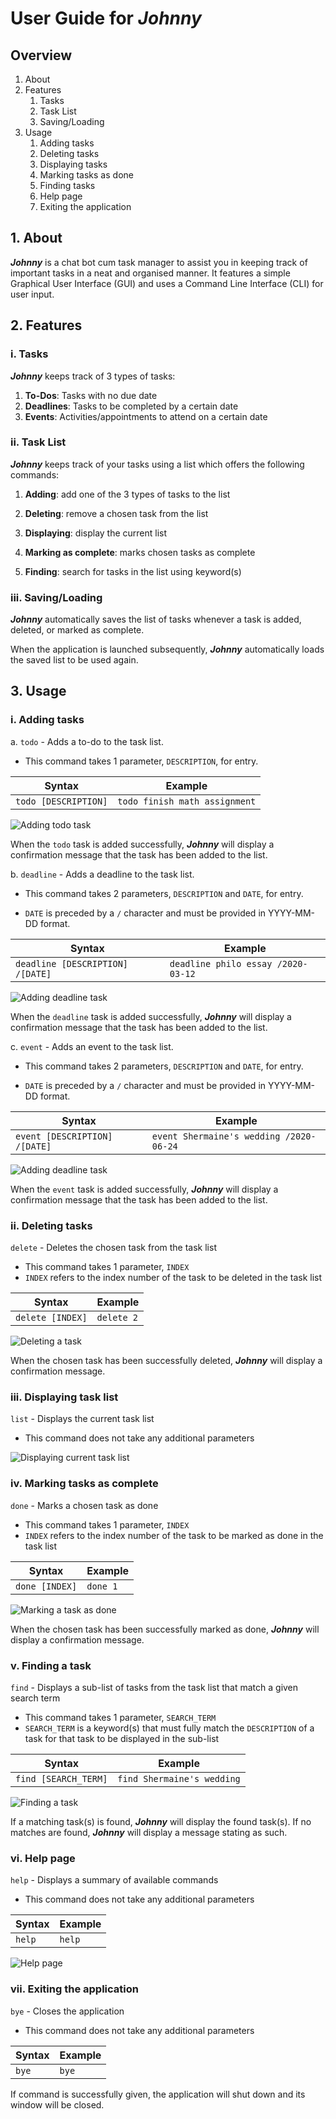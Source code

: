 # User Guide for ***Johnny***
## Overview
1. About
2. Features
   1. Tasks
   2. Task List
   3. Saving/Loading
3. Usage
   1. Adding tasks
   2. Deleting tasks
   3. Displaying tasks
   4. Marking tasks as done
   5. Finding tasks
   6. Help page
   7. Exiting the application
 
## 1. About
***Johnny*** is a chat bot cum task manager to assist you in keeping 
track of important tasks in a neat and organised manner. It features
a simple Graphical User Interface (GUI) and uses a Command Line 
Interface (CLI) for user input. 

## 2. Features 
### i. Tasks
***Johnny*** keeps track of 3 types of tasks:
1. __To-Dos__: Tasks with no due date
2. __Deadlines__: Tasks to be completed by a certain date
3. __Events__: Activities/appointments to attend on a certain date


### ii. Task List
***Johnny*** keeps track of your tasks using a list which offers the
following commands:
1. **Adding**: add one of the 3 types of tasks to the list

2. **Deleting**: remove a chosen task from the list
3. **Displaying**: display the current list
4. **Marking as complete**: marks chosen tasks as complete
5. **Finding**: search for tasks in the list using keyword(s)


### iii. Saving/Loading
***Johnny*** automatically saves the list of tasks whenever a task 
is added, deleted, or marked as complete. 

When the application is launched subsequently, ***Johnny*** 
automatically loads the saved list to be used again.

## 3. Usage

### i. Adding tasks
a. `todo` - Adds a to-do to the task list.

- This command takes 1 parameter, `DESCRIPTION`, for entry.     

Syntax | Example
-------|---------
`todo [DESCRIPTION]`| `todo finish math assignment`

![Adding todo task](images/add_todo.png)

When the `todo` task is added successfully, ***Johnny*** will
display a confirmation message that the task has been added
to the list.

b. `deadline` - Adds a deadline to the task list.

- This command takes 2 parameters, `DESCRIPTION` and `DATE`, for 
entry.

- `DATE` is preceded by a `/` character and must be provided in 
YYYY-MM-DD format.

Syntax | Example
-------|---------
`deadline [DESCRIPTION] /[DATE]`| `deadline philo essay /2020-03-12`


![Adding deadline task](images/add_deadline.png)

When the `deadline` task is added successfully, ***Johnny*** will
display a confirmation message that the task has been added
to the list.

c. `event` - Adds an event to the task list.

- This command takes 2 parameters, `DESCRIPTION` and `DATE`, for 
entry.

- `DATE` is preceded by a `/` character and must be provided in 
YYYY-MM-DD format.

Syntax | Example
-------|---------
`event [DESCRIPTION] /[DATE]`| `event Shermaine's wedding /2020-06-24`

![Adding deadline task](images/add_event.png)

When the `event` task is added successfully, ***Johnny*** will
display a confirmation message that the task has been added
to the list.

### ii. Deleting tasks

`delete` - Deletes the chosen task from the task list

- This command takes 1 parameter, `INDEX`
- `INDEX` refers to the index number of the task to be deleted in the task list 

Syntax | Example
-------|---------
`delete [INDEX]` | `delete 2`

![Deleting a task](images/delete.png)

When the chosen task has been successfully deleted, ***Johnny*** will display a 
confirmation message.

### iii. Displaying task list

`list` - Displays the current task list

- This command does not take any additional parameters

![Displaying current task list](images/list1.png)

### iv. Marking tasks as complete

`done` - Marks a chosen task as done

- This command takes 1 parameter, `INDEX`
- `INDEX` refers to the index number of the task to be marked as done
in the task list 

Syntax | Example
-------|---------
`done [INDEX]` | `done 1`

![Marking a task as done](images/done.png)

When the chosen task has been successfully marked as done, ***Johnny*** will 
display a confirmation message.

### v. Finding a task 

`find` - Displays a sub-list of tasks from the task list that match a given 
search term

- This command takes 1 parameter, `SEARCH_TERM`
- `SEARCH_TERM` is a keyword(s) that must fully match the `DESCRIPTION` of a 
task for that task to be displayed in the sub-list

Syntax | Example
-------|---------
`find [SEARCH_TERM]` | `find Shermaine's wedding`

![Finding a task](images/find.png)

If a matching task(s) is found, ***Johnny*** will display the found task(s).
If no matches are found, ***Johnny*** will display a message stating as such.

### vi. Help page

`help` - Displays a summary of available commands

- This command does not take any additional parameters

Syntax | Example
-------|---------
`help`|`help`

![Help page](images/help.png)

### vii. Exiting the application

`bye` - Closes the application

- This command does not take any additional parameters

Syntax | Example
-------|---------
`bye`|`bye`

If command is successfully given, the application will shut down and its window
will be closed.











